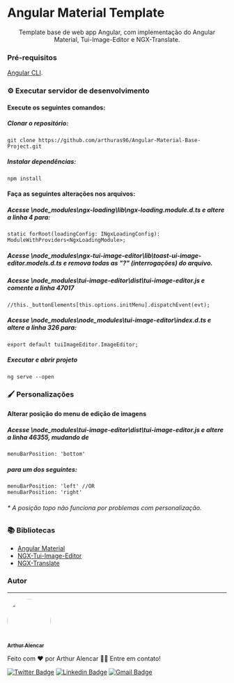 # Angular Material Template
<p align="center">Template base de web app Angular, com implementação do Angular Material, Tui-Image-Editor e NGX-Translate.</p>

### Pré-requisitos

[Angular CLI](https://angular.io/guide/setup-local).

### ⚙️ Executar servidor de desenvolvimento
#### Execute os seguintes comandos:
##### Clonar o repositório:
	git clone https://github.com/arthuras96/Angular-Material-Base-Project.git
##### Instalar dependências:
	npm install
#### Faça as seguintes alterações nos arquivos:
##### Acesse \node_modules\ngx-loading\lib\ngx-loading.module.d.ts e altere a linha 4 para:
	static forRoot(loadingConfig: INgxLoadingConfig): ModuleWithProviders<NgxLoadingModule>;
##### Acesse \node_modules\ngx-tui-image-editor\lib\toast-ui-image-editor.models.d.ts e remova todas as "?" (interrogações) do arquivo.
##### Acesse \node_modules\tui-image-editor\dist\tui-image-editor.js e comente a linha 47017
	//this._buttonElements[this.options.initMenu].dispatchEvent(evt);
##### Acesse \node_modules\node_modules\tui-image-editor\index.d.ts e altere a linha 326 para:
	export default tuiImageEditor.ImageEditor;

##### Executar e abrir projeto
	ng serve --open

### 🖌️ Personalizações
#### Alterar posição do menu de edição de imagens
##### Acesse \node_modules\tui-image-editor\dist\tui-image-editor.js e altere a linha 46355, mudando de
	menuBarPosition: 'bottom'
##### para um dos seguintes:
	menuBarPosition: 'left' //OR
	menuBarPosition: 'right'
###### * A posição topo não funciona por problemas com personalização.

### 📚 Bibliotecas
- [Angular Material](https://material.angular.io/)
- [NGX-Tui-Image-Editor](https://www.npmjs.com/package/ngx-tui-image-editor)
- [NGX-Translate](http://www.ngx-translate.com/)

### Autor
---

<a href="https://github.com/arthuras96">
 <img style="border-radius: 50%;" src="https://avatars3.githubusercontent.com/u/37410769?s=400&u=5660153db0fed01e80d1d797550f875b3b2a12a2&v=4" width="100px;" alt=""/>
 <br />
 <sub><b>Arthur Alencar</b></sub></a>


Feito com ❤️ por Arthur Alencar 👋🏽 Entre em contato!

[![Twitter Badge](https://img.shields.io/badge/-@ArthurAlencar_S-1ca0f1?style=flat-square&labelColor=1ca0f1&logo=twitter&logoColor=white&link=https://twitter.com/ArthurAlencar_S)](https://twitter.com/ArthurAlencar_S) 
[![Linkedin Badge](https://img.shields.io/badge/-Arthur-blue?style=flat-square&logo=Linkedin&logoColor=white&link=https://www.linkedin.com/in/arthuralencarsilva/)](https://www.linkedin.com/in/arthuralencarsilva/) 
[![Gmail Badge](https://img.shields.io/badge/-arthuralencarsilva@gmail.com-c14438?style=flat-square&logo=Gmail&logoColor=white&link=mailto:tgmarinho@gmail.com)](mailto:arthuralencarsilva@gmail.com)
